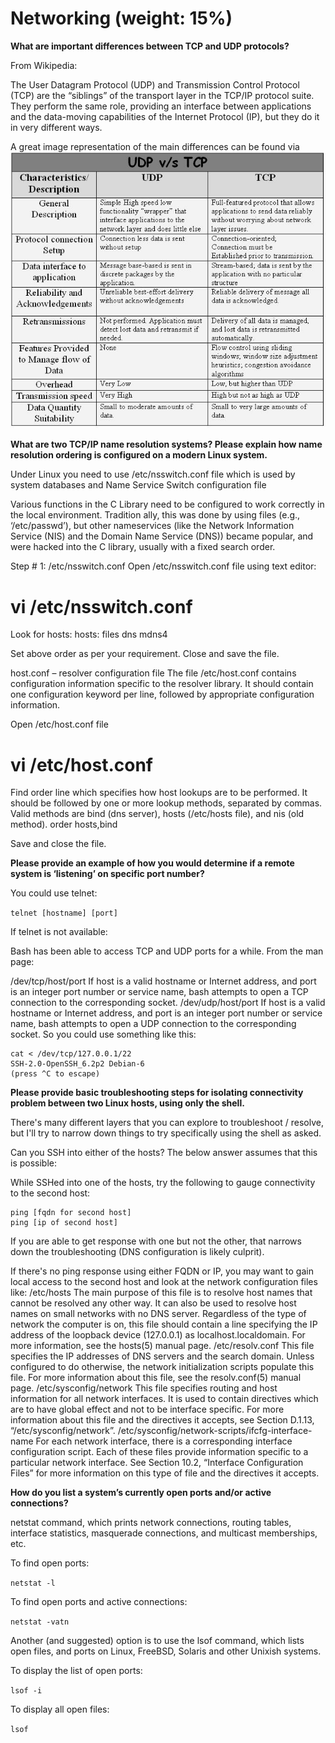 # **Networking (weight: 15%)**

**What are important differences between TCP and UDP protocols?**

From Wikipedia:

The User Datagram Protocol (UDP) and Transmission Control Protocol (TCP) are the “siblings” of the transport layer in the TCP/IP protocol suite. They perform the same role, providing an interface between applications and the data-moving capabilities of the Internet Protocol (IP), but they do it in very different ways.

A great image representation of the main differences can be found via ![udp vs tcp](https://github.com/brennx0r/puppet-questions/blob/master/networking/tcp-udp.jpg "udp vs tcp")


**What are two TCP/IP name resolution systems?  Please explain how name resolution ordering is configured on a modern Linux system.**

Under Linux you need to use /etc/nsswitch.conf file which is used by system databases and Name Service Switch configuration file

Various functions in the C Library need to be configured to work correctly in the local environment. Tradition ally, this was done by using files (e.g., ‘/etc/passwd’), but other nameservices (like the Network Information Service (NIS) and the Domain Name Service (DNS)) became popular, and were hacked into the C library, usually with a fixed search order.

Step # 1: /etc/nsswitch.conf
Open /etc/nsswitch.conf file using text editor:
# vi /etc/nsswitch.conf

Look for hosts:
hosts: files dns mdns4

Set above order as per your requirement. Close and save the file.

host.conf – resolver configuration file
The file /etc/host.conf contains configuration information specific to the resolver library. It should contain one configuration keyword per line, followed by appropriate configuration information.

Open /etc/host.conf file
# vi /etc/host.conf

Find order line which specifies how host lookups are to be performed. It should be followed by one or more lookup methods, separated by commas. Valid methods are bind (dns server), hosts (/etc/hosts file), and nis (old method).
order hosts,bind

Save and close the file.

 
**Please provide an example of how you would determine if a remote system is ‘listening’ on specific port number?**

You could use telnet:

`telnet [hostname] [port]`

If telnet is not available:

Bash has been able to access TCP and UDP ports for a while. From the man page:

/dev/tcp/host/port
    If host is a valid hostname or Internet address, and port is an integer port number
    or service name, bash attempts to open a TCP connection to the corresponding socket.
/dev/udp/host/port
    If host is a valid hostname or Internet address, and port is an integer port number
    or service name, bash attempts to open a UDP connection to the corresponding socket.
So you could use something like this:

```
cat < /dev/tcp/127.0.0.1/22
SSH-2.0-OpenSSH_6.2p2 Debian-6
(press ^C to escape)
```


**Please provide basic troubleshooting steps for isolating connectivity problem between two Linux hosts, using only the shell.**

There's many different layers that you can explore to troubleshoot / resolve, but I'll try to narrow down things to try specifically using the shell as asked.

Can you SSH into either of the hosts?  The below answer assumes that this is possible:

While SSHed into one of the hosts, try the following to gauge connectivity to the second host:

```
ping [fqdn for second host]
ping [ip of second host]
```

If you are able to get response with one but not the other, that narrows down the troubleshooting (DNS configuration is likely culprit).

If there's no ping response using either FQDN or IP, you may want to gain local access to the second host and look at the network configuration files like:
 /etc/hosts
The main purpose of this file is to resolve host names that cannot be resolved any other way. It can also be used to resolve host names on small networks with no DNS server. Regardless of the type of network the computer is on, this file should contain a line specifying the IP address of the loopback device (127.0.0.1) as localhost.localdomain. For more information, see the hosts(5) manual page.
 /etc/resolv.conf
This file specifies the IP addresses of DNS servers and the search domain. Unless configured to do otherwise, the network initialization scripts populate this file. For more information about this file, see the resolv.conf(5) manual page.
 /etc/sysconfig/network
This file specifies routing and host information for all network interfaces. It is used to contain directives which are to have global effect and not to be interface specific. For more information about this file and the directives it accepts, see Section D.1.13, “/etc/sysconfig/network”.
 /etc/sysconfig/network-scripts/ifcfg-interface-name
For each network interface, there is a corresponding interface configuration script. Each of these files provide information specific to a particular network interface. See Section 10.2, “Interface Configuration Files” for more information on this type of file and the directives it accepts.




**How do you list a system’s currently open ports and/or active connections?**

netstat command, which prints network connections, routing tables, interface statistics, masquerade connections, and multicast memberships, etc. 

To find open ports:

`netstat -l`

To find open ports and active connections:

`netstat -vatn`


Another (and suggested) option is to use the lsof command, which lists open files, and ports on Linux, FreeBSD, Solaris and other Unixish systems.

To display the list of open ports:

`lsof -i`

To display all open files:

`lsof`

